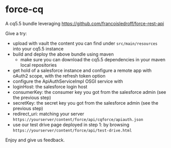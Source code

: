 force-cq
========

A cq5.5 bundle leveraging https://github.com/francoisledroff/force-rest-api

Give a try:

* upload with vault the content you can find under `src/main/resources` into your cq5.5 instance
* build and deploy the above bundle using maven
  * make sure you can download the cq5.5 dependencies in your maven local repositories
* get hold of a salesforce instance and configure a remote app with oAuth2 scope, with the refresh token option
* configure the ApiAuthServiceImpl OSGI service with
 * loginHost: the salesforce login host
 * consumerKey: the consumer key you got from the salesforce admin (see the previous step)
 * secretKey: the secret key you got from the salesforce admin (see the previous step)
 * redirect_uri: matching your server `https://yourserver/content/force/api/cqforce/apiauth.json`
* use our test drive page deployed in step 1: by browsing `https://yourserver/content/force/api/test-drive.html`

Enjoy and give us feedback.


